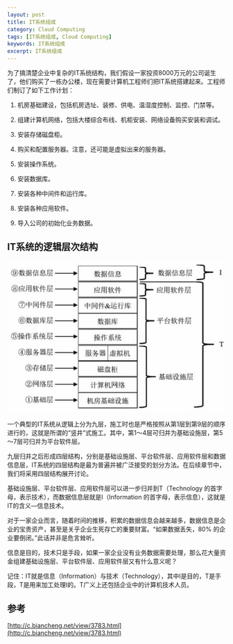 ```yaml
---
layout: post
title: IT系统组成
category: Cloud Computing
tags: [IT系统组成, Cloud Computing]
keywords: IT系统组成
excerpt: IT系统组成
---
```


为了搞清楚企业中复杂的IT系统结构，我们假设一家投资8000万元的公司诞生了，他们购买了一栋办公楼，现在需要计算机工程师们把IT系统搭建起来。工程师们制订了如下工作计划：

1. 机房基础建设，包括机房选址、装修、供电、温湿度控制、监控、门禁等。

2. 组建计算机网络，包括大楼综合布线、机柜安装、网络设备购买安装和调试。

3. 安装存储磁盘柜。

4. 购买和配置服务器。注意，还可能是虚拟出来的服务器。

5. 安装操作系统。

6. 安装数据库。

7. 安装各种中间件和运行库。

8. 安装各种应用软件。

9. 导入公司的初始化业务数据。

## IT系统的逻辑层次结构

![](/assets/images/2020/it_system_architecture.jpg)

一个典型的IT系统从逻辑上分为九层，施工时也是严格按照从第1层到第9层的顺序进行的，这就是所谓的“竖井”式施工。其中，第1～4层可归并为基础设施层，第5～7层可归并为平台软件层。

九层归并之后形成四层结构，分别是基础设施层、平台软件层、应用软件层和数据信息层，IT系统的四层结构是最为普遍并被广泛接受的划分方法。在后续章节中，我们将采用四层结构展开讨论。

基础设施层、平台软件层、应用软件层可以进一步归并到T（Technology 的首字母，表示技术），而数据信息层就是I（Information 的首字母，表示信息），这就是IT的含义—信息技术。

对于一家企业而言，随着时间的推移，积累的数据信息会越来越多，数据信息是企业的宝贵资产，甚至是关乎企业生死存亡的重要财富。“如果数据丢失，80% 的企业要倒闭。”此话并非是危言耸听。

信息是目的，技术只是手段，如果一家企业没有业务数据需要处理，那么花大量资金组建基础设施层、平台软件层、应用软件层又有什么意义呢？

记住：IT就是信息（Information）与技术（Technology），其中I是目的，T是手段，T是用来加工处理I的。T广义上还包括企业中的计算机技术人员。

## 参考

[http://c.biancheng.net/view/3783.html](http://c.biancheng.net/view/3783.html)
